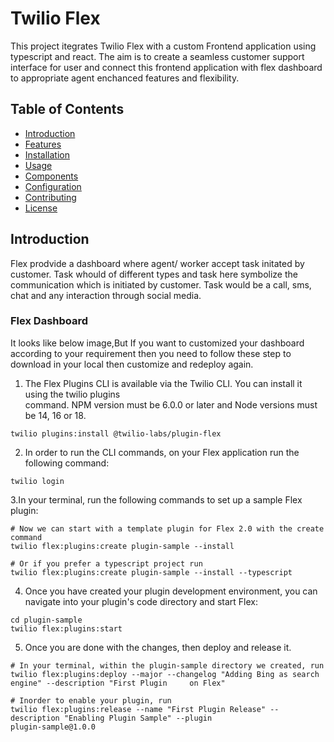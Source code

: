 # Twilio Flex 
This project itegrates Twilio Flex with a custom Frontend application using typescript and react. The aim is to create a seamless customer support interface for user and connect this frontend application with flex dashboard to appropriate agent enchanced features and flexibility.

## Table of Contents

- [Introduction](#introduction)
- [Features](#features)
- [Installation](#installation)
- [Usage](#usage)
- [Components](#components)
- [Configuration](#configuration)
- [Contributing](#contributing)
- [License](#license)

## Introduction
Flex prodvide a dashboard where agent/ worker accept task initated by customer. Task whould of different types and task here symbolize the communication which is initiated by customer. Task would be a call, sms, chat and any interaction through social media.

### Flex Dashboard 
  It looks like below image,But If you want to customized your dashboard according to your requirement then       you need to follow these step to download in your local then customize and redeploy again. 
 
  1. The Flex Plugins CLI is available via the Twilio CLI. You can install it using the twilio plugins     
     command. NPM version must be 6.0.0 or later and Node versions must be 14, 16 or 18.
     
    
    twilio plugins:install @twilio-labs/plugin-flex
    
    
  2. In order to run the CLI commands, on your Flex application run the following command:

    twilio login

  3.In your terminal, run the following commands to set up a sample Flex plugin:

    # Now we can start with a template plugin for Flex 2.0 with the create command
    twilio flex:plugins:create plugin-sample --install

    # Or if you prefer a typescript project run
    twilio flex:plugins:create plugin-sample --install --typescript

  4. Once you have created your plugin development environment, you can navigate into your plugin's code 
     directory and start Flex:
     
    cd plugin-sample
    twilio flex:plugins:start 
   
  5. Once you are done with the changes, then deploy and release it.

    # In your terminal, within the plugin-sample directory we created, run
    twilio flex:plugins:deploy --major --changelog "Adding Bing as search engine" --description "First Plugin     on Flex"

    # Inorder to enable your plugin, run
    twilio flex:plugins:release --name "First Plugin Release" --description "Enabling Plugin Sample" --plugin 
    plugin-sample@1.0.0

  
